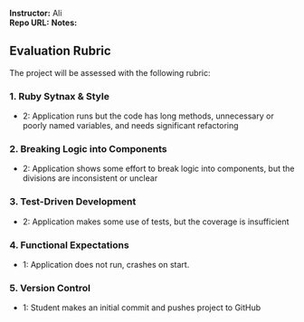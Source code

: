 **Instructor:**   Ali  
**Repo URL:**
**Notes:**

## Evaluation Rubric

The project will be assessed with the following rubric:

### 1. Ruby Sytnax & Style

* 2:  Application runs but the code has long methods, unnecessary or poorly named variables, and needs significant refactoring

### 2. Breaking Logic into Components

* 2: Application shows some effort to break logic into components, but the divisions are inconsistent or unclear

### 3. Test-Driven Development

* 2: Application makes some use of tests, but the coverage is insufficient

### 4. Functional Expectations

* 1: Application does not run, crashes on start.

### 5. Version Control  

* 1: Student makes an initial commit and pushes project to GitHub  
